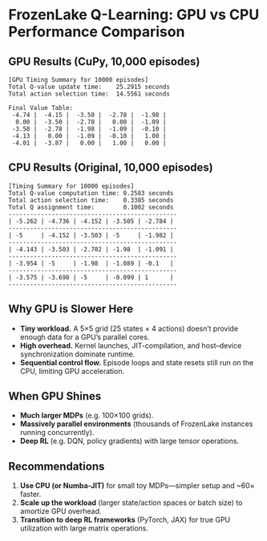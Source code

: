 # FrozenLake Q-Learning: GPU vs CPU Performance Comparison

## GPU Results (CuPy, 10,000 episodes)
```
[GPU Timing Summary for 10000 episodes]
Total Q-value update time:    25.2915 seconds
Total action selection time:  14.5561 seconds

Final Value Table:
 -4.74 |  -4.15 |  -3.50 |  -2.78 |  -1.98 |
  0.00 |  -3.50 |  -2.78 |   0.00 |  -1.09 |
 -3.50 |  -2.78 |  -1.98 |  -1.09 |  -0.10 |
 -4.13 |   0.00 |  -1.09 |  -0.10 |   1.00 |
 -4.01 |  -3.87 |   0.00 |   1.00 |   0.00 |
```

## CPU Results (Original, 10,000 episodes)
```
[Timing Summary for 10000 episodes]
Total Q-value computation time: 0.2583 seconds
Total action selection time:    0.3385 seconds
Total Q assignment time:        0.1002 seconds
-----------------------------------------------
| -5.262 | -4.736 | -4.152 | -3.505 | -2.784 |
-----------------------------------------------
| -5     | -4.152 | -3.503 | -5     | -1.982 |
-----------------------------------------------
| -4.143 | -3.503 | -2.782 | -1.98  | -1.091 |
-----------------------------------------------
| -3.954 | -5     | -1.98  | -1.089 | -0.1   |
-----------------------------------------------
| -3.575 | -3.698 | -5     | -0.099 | 1      |
-----------------------------------------------
```

## Why GPU is Slower Here
- **Tiny workload.** A 5×5 grid (25 states × 4 actions) doesn’t provide enough data for a GPU’s parallel cores.
- **High overhead.** Kernel launches, JIT-compilation, and host–device synchronization dominate runtime.
- **Sequential control flow.** Episode loops and state resets still run on the CPU, limiting GPU acceleration.

## When GPU Shines
- **Much larger MDPs** (e.g. 100×100 grids).
- **Massively parallel environments** (thousands of FrozenLake instances running concurrently).
- **Deep RL** (e.g. DQN, policy gradients) with large tensor operations.

## Recommendations
1. **Use CPU (or Numba-JIT)** for small toy MDPs—simpler setup and ~60× faster.
2. **Scale up the workload** (larger state/action spaces or batch size) to amortize GPU overhead.
3. **Transition to deep RL frameworks** (PyTorch, JAX) for true GPU utilization with large matrix operations.

